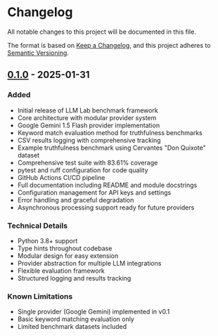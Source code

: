 # Changelog

All notable changes to this project will be documented in this file.

The format is based on [Keep a Changelog](https://keepachangelog.com/en/1.0.0/),
and this project adheres to [Semantic Versioning](https://semver.org/spec/v2.0.0.html).

## [0.1.0] - 2025-01-31

### Added
- Initial release of LLM Lab benchmark framework
- Core architecture with modular provider system
- Google Gemini 1.5 Flash provider implementation
- Keyword match evaluation method for truthfulness benchmarks
- CSV results logging with comprehensive tracking
- Example truthfulness benchmark using Cervantes "Don Quixote" dataset
- Comprehensive test suite with 83.61% coverage
- pytest and ruff configuration for code quality
- GitHub Actions CI/CD pipeline
- Full documentation including README and module docstrings
- Configuration management for API keys and settings
- Error handling and graceful degradation
- Asynchronous processing support ready for future providers

### Technical Details
- Python 3.8+ support
- Type hints throughout codebase
- Modular design for easy extension
- Provider abstraction for multiple LLM integrations
- Flexible evaluation framework
- Structured logging and results tracking

### Known Limitations
- Single provider (Google Gemini) implemented in v0.1
- Basic keyword matching evaluation only
- Limited benchmark datasets included

[0.1.0]: https://github.com/username/lllm-lab/releases/tag/v0.1